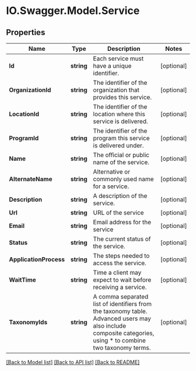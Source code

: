 # IO.Swagger.Model.Service
## Properties

Name | Type | Description | Notes
------------ | ------------- | ------------- | -------------
**Id** | **string** | Each service must have a unique identifier. | [optional] 
**OrganizationId** | **string** | The identifier of the organization that provides this service. | [optional] 
**LocationId** | **string** | The identifier of the location where this service is delivered. | [optional] 
**ProgramId** | **string** | The identifier of the program this service is delivered under. | [optional] 
**Name** | **string** | The official or public name of the service. | [optional] 
**AlternateName** | **string** | Alternative or commonly used name for a service. | [optional] 
**Description** | **string** | A description of the service. | [optional] 
**Url** | **string** | URL of the service | [optional] 
**Email** | **string** | Email address for the service | [optional] 
**Status** | **string** | The current status of the service. | [optional] 
**ApplicationProcess** | **string** | The steps needed to access the service. | [optional] 
**WaitTime** | **string** | Time a client may expect to wait before receiving a service. | [optional] 
**TaxonomyIds** | **string** | A comma separated list of identifiers from the taxonomy table. Advanced users may also include composite categories, using * to combine two taxonomy terms. | [optional] 

[[Back to Model list]](../README.md#documentation-for-models) [[Back to API list]](../README.md#documentation-for-api-endpoints) [[Back to README]](../README.md)

